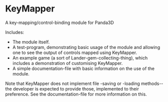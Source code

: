 # KeyMapper
A key-mapping/control-binding module for Panda3D

Includes:
 - The module itself.
 - A test-program, demonstrating basic usage of the module and allowing one to see the output of controls mapped using KeyMapper.
 - An example game (a sort of Lander-gem-collecting-thing), which includes a demonstration of customising KeyMapper.
 - A simple documentation-file with basic information on the use of the module.
 
 Note that KeyMapper does not implement file -saving or -loading methods--the developer is expected to provide those, implemented to their preference. See the documentation-file for more information on this.
